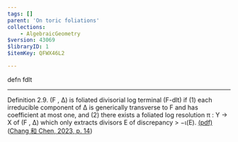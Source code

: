 ```yaml
---
tags: []
parent: 'On toric foliations'
collections:
    - AlgebraicGeometry
$version: 43069
$libraryID: 1
$itemKey: QFWX46L2

---
```

defn fdlt

***

Definition 2.9. (F , ∆) is foliated divisorial log terminal (F-dlt) if (1) each irreducible component of ∆ is generically transverse to F and has coefficient at most one, and (2) there exists a foliated log resolution π : Y → X of (F , ∆) which only extracts divisors E of discrepancy > −ι(E). <a href="zotero://open-pdf/library/items/B7HLUL8A?page=14&#x26;annotation=GFG3FIRI">(pdf)</a></a> (<a href="zotero://select/library/items/LHCALV7Y">Chang 和 Chen, 2023, p. 14</a>)
